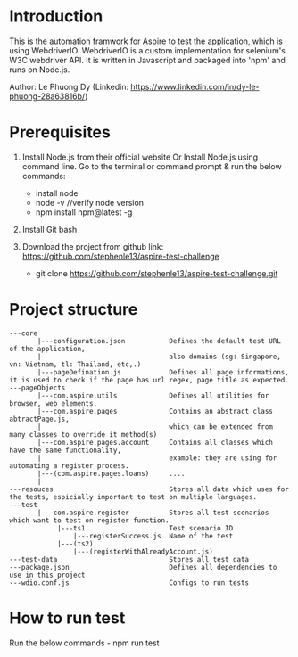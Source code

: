 # Introduction
This is the automation framwork for Aspire to test the application, which is using WebdriverIO.
WebdriverIO is a custom implementation for selenium's W3C webdriver API. It is written in Javascript and packaged into 'npm' and runs on Node.js.

Author: Le Phuong Dy (Linkedin: https://www.linkedin.com/in/dy-le-phuong-28a63816b/) 

# Prerequisites 
1. Install Node.js from their official website Or Install Node.js using command line. Go to the terminal or command prompt & run the below commands:
    - install node
    - node -v //verify node version
    - npm install npm@latest -g

2. Install Git bash

3. Download the project from github link: https://github.com/stephenle13/aspire-test-challenge
    - git clone https://github.com/stephenle13/aspire-test-challenge.git

# Project structure
```
---core
       |---configuration.json           Defines the default test URL of the application, 
       |                                also domains (sg: Singapore, vn: Vietnam, tl: Thailand, etc,.)
       |---pageDefination.js            Defines all page informations, it is used to check if the page has url regex, page title as expected.
---pageObjects
       |---com.aspire.utils             Defines all utilities for browser, web elements,                 
       |---com.aspire.pages             Contains an abstract class abtractPage.js, 
       |                                which can be extended from many classes to override it method(s)
       |---com.aspire.pages.account     Contains all classes which have the same functionality, 
       |                                example: they are using for automating a register process.
       |---(com.aspire.pages.loans)     ....
       |
---resouces                             Stores all data which uses for the tests, espicially important to test on multiple languages.
---test
       |---com.aspire.register          Stores all test scenarios which want to test on register function.
            |---ts1                     Test scenario ID
                |---registerSuccess.js  Name of the test
            |---(ts2)
                |---(registerWithAlreadyAccount.js)
---test-data                            Stores all test data
---package.json                         Defines all dependencies to use in this project
---wdio.conf.js                         Configs to run tests                 
```

# How to run test
Run the below commands
    - npm run test
